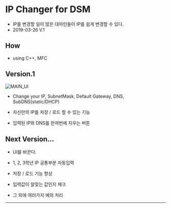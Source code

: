# IP Changer for DSM
- IP를 변경할 일이 많은 대마인들이 IP를 쉽게 변경할 수 있다.
- 2019-03-26 V.1


## How
- using C++, MFC


## Version.1
![MAIN_UI](./docs/img/MAIN_UI.png)
- Change your IP, SubnetMask, Default Gateway, DNS, SubDNS(static/DHCP)

- 자신만의 IP를 저장 / 로드 할 수 있는 기능

- 입력된 IP와 DNS를 한꺼번에 지우는 버튼

## Next Version...
- UI를 바꾼다. 

- 1, 2, 3학년 IP 공통부분 자동입력

- 저장 / 로드 기능 향상

- 입력값이 알맞는 값인지 체크

- 그 외에 여러가지 예외 처리

---------------------------
